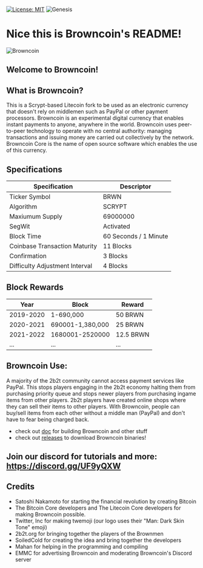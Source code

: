 [![License: MIT](https://img.shields.io/badge/License-MIT-yellow.svg)](https://opensource.org/licenses/MIT)
![Genesis](https://img.shields.io/badge/Genesis%20Block-June25,%202020-lightgrey)

# Nice this is Browncoin's README!

![Browncoin](https://cdn.discordapp.com/icons/681280771041918987/2889cce7028e2ab1ca64d5f7c62bfea9.png?size=256)

## Welcome to Browncoin! 

What is Browncoin?
----------
This is a Scrypt-based Litecoin fork to be used as an electronic currency that doesn't rely on middlemen such as PayPal or other payment processors.
Browncoin is an experimental digital currency that enables instant payments to
anyone, anywhere in the world. Browncoin uses peer-to-peer technology to operate
with no central authority: managing transactions and issuing money are carried
out collectively by the network. Browncoin Core is the name of open source
software which enables the use of this currency.

Specifications
--------------
Specification | Descriptor
------------- | ----------
Ticker Symbol                  | BRWN
Algorithm                      | SCRYPT
Maxiumum Supply                | 69000000
SegWit                         | Activated
Block Time                     | 60 Seconds / 1 Minute
Coinbase Transaction Maturity  | 11 Blocks
Confirmation                   | 3 Blocks
Difficulty Adjustment Interval | 4 Blocks

Block Rewards
-------------
Year | Block | Reward
---- | ----- | ------
2019-2020 | 1-690,000        | 50 BRWN
2020-2021 | 690001-1,380,000  | 25 BRWN
2021-2022 | 1680001-2520000 | 12.5 BRWN
...       | ...             | ...
## Browncoin Use:
A majority of the 2b2t community cannot access payment services like PayPal. This stops players engaging in the 2b2t economy halting them from purchasing priority queue and stops newer players from purchasing ingame items from other players. 2b2t players have created online shops where they can sell their items to other players. With Browncoin, people can buy/sell items from each other without a middle man (PayPal) and don't have to fear being charged back.

- check out [doc](https://github.com/SoiledCold5/Browncoin/tree/master/doc) for building Browncoin and other stuff
- check out [releases](https://github.com/SoiledCold5/Browncoin/releases/) to download Browncoin binaries!
## Join our discord for tutorials and more: https://discord.gg/UF9yQXW

## Credits
- Satoshi Nakamoto for starting the financial revolution by creating Bitcoin
- The Bitcoin Core developers and The Litecoin Core developers for making Browncoin possible.
- Twitter, Inc for making twemoji (our logo uses their "Man: Dark Skin Tone" emoji)
- 2b2t.org for bringing together the players of the Brownmen
- SoiledCold for creating the idea and bring together the developers
- Mahan for helping in the programming and compiling
- EMMC for advertising Browncoin and moderating Browncoin's Discord server
